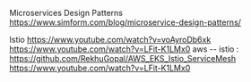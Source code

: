 Microservices Design Patterns
https://www.simform.com/blog/microservice-design-patterns/

Istio
https://www.youtube.com/watch?v=voAyroDb6xk
https://www.youtube.com/watch?v=LFit-K1LMx0
aws -- istio : https://github.com/RekhuGopal/AWS_EKS_Istio_ServiceMesh
https://www.youtube.com/watch?v=LFit-K1LMx0
